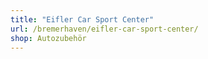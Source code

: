 ```yaml
---
title: "Eifler Car Sport Center"
url: /bremerhaven/eifler-car-sport-center/
shop: Autozubehör
---
```

